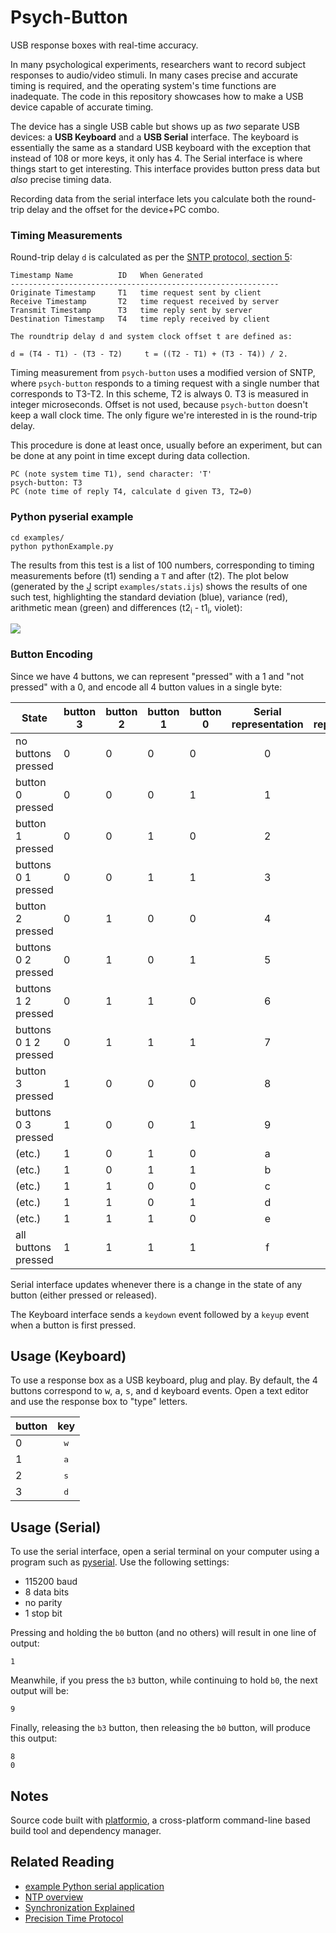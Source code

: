 Psych-Button
============
USB response boxes with real-time accuracy.

In many psychological experiments, researchers want to record subject responses to audio/video stimuli.  In many cases precise and accurate timing is required, and the operating system's time functions are inadequate.  The code in this repository showcases how to make a USB device capable of accurate timing.

The device has a single USB cable but shows up as *two* separate USB devices: a **USB Keyboard** and a **USB Serial** interface.  The keyboard is essentially the same as a standard USB keyboard with the exception that instead of 108 or more keys, it only has 4.  The Serial interface is where things start to get interesting.  This interface provides button press data but *also* precise timing data.

Recording data from the serial interface lets you calculate both the round-trip delay and the offset for the device+PC combo.

### Timing Measurements
Round-trip delay `d` is calculated as per the [SNTP protocol, section 5](https://tools.ietf.org/html/rfc4330#section-5):

    Timestamp Name          ID   When Generated
    ------------------------------------------------------------
    Originate Timestamp     T1   time request sent by client
    Receive Timestamp       T2   time request received by server
    Transmit Timestamp      T3   time reply sent by server
    Destination Timestamp   T4   time reply received by client

    The roundtrip delay d and system clock offset t are defined as:

    d = (T4 - T1) - (T3 - T2)     t = ((T2 - T1) + (T3 - T4)) / 2.

Timing measurement from `psych-button` uses a modified version of SNTP, where `psych-button` responds to a timing request with a single number that corresponds to T3-T2.  In this scheme, T2 is always 0.  T3 is measured in integer microseconds.  Offset is not used, because `psych-button` doesn't keep a wall clock time.  The only figure we're interested in is the round-trip delay.

This procedure is done at least once, usually before an experiment, but can be done at any point in time except during data collection.

    PC (note system time T1), send character: 'T'
    psych-button: T3
    PC (note time of reply T4, calculate d given T3, T2=0)

### Python pyserial example

    cd examples/
    python pythonExample.py

The results from this test is a list of 100 numbers, corresponding to timing measurements before (t1) sending a `T` and after (t2).  The plot below (generated by the [J](http://www.jsoftware.com/) script `examples/stats.ijs`) shows the results of one such test, highlighting the standard deviation (blue), variance (red), arithmetic mean (green) and differences (t2<sub>i</sub> - t1<sub>i</sub>, violet):

![](https://raw.githubusercontent.com/hoosierEE/psych-button/master/examples/round_trip_timing.png)

### Button Encoding
Since we have 4 buttons, we can represent "pressed" with a 1 and "not pressed" with a 0, and encode all 4 button values in a single byte:

| State                   | button 3 | button 2 | button 1 | button 0 | Serial representation | Keyboard representation |
|-------------------------|----------|----------|----------|----------|:---------------------:|:-----------------------:|
| no buttons pressed      | 0        | 0        | 0        | 0        |           0           |                         |
| button 0 pressed        | 0        | 0        | 0        | 1        |           1           |      <kbd>w</kbd>       |
| button 1 pressed        | 0        | 0        | 1        | 0        |           2           |      <kbd>a</kbd>       |
| buttons 0 1 pressed     | 0        | 0        | 1        | 1        |           3           |                         |
| button 2 pressed        | 0        | 1        | 0        | 0        |           4           |      <kbd>s</kbd>       |
| buttons 0 2 pressed     | 0        | 1        | 0        | 1        |           5           |                         |
| buttons 1 2 pressed     | 0        | 1        | 1        | 0        |           6           |                         |
| buttons 0 1 2 pressed   | 0        | 1        | 1        | 1        |           7           |                         |
| button 3 pressed        | 1        | 0        | 0        | 0        |           8           |      <kbd>d</kbd>       |
| buttons 0 3 pressed     | 1        | 0        | 0        | 1        |           9           |                         |
| (etc.)                  | 1        | 0        | 1        | 0        |           a           |                         |
| (etc.)                  | 1        | 0        | 1        | 1        |           b           |                         |
| (etc.)                  | 1        | 1        | 0        | 0        |           c           |                         |
| (etc.)                  | 1        | 1        | 0        | 1        |           d           |                         |
| (etc.)                  | 1        | 1        | 1        | 0        |           e           |                         |
| all buttons pressed     | 1        | 1        | 1        | 1        |           f           |                         |

Serial interface updates whenever there is a change in the state of any button (either pressed or released).

The Keyboard interface sends a `keydown` event followed by a `keyup` event when a button is first pressed.

Usage (Keyboard)
----------------
To use a response box as a USB keyboard, plug and play.  By default, the 4 buttons correspond to <kbd>w</kbd>, <kbd>a</kbd>, <kbd>s</kbd>, and <kbd>d</kbd> keyboard events.  Open a text editor and use the response box to "type" letters.

| button | key          |
|--------|:------------:|
| 0      | <kbd>w</kbd> |
| 1      | <kbd>a</kbd> |
| 2      | <kbd>s</kbd> |
| 3      | <kbd>d</kbd> |

Usage (Serial)
--------------
To use the serial interface, open a serial terminal on your computer using a program such as [pyserial](https://github.com/pyserial/pyserial).  Use the following settings:

* 115200 baud
* 8 data bits
* no parity
* 1 stop bit

Pressing and holding the `b0` button (and no others) will result in one line of output:

    1

Meanwhile, if you press the `b3` button, while continuing to hold `b0`, the next output will be:

    9

Finally, releasing the `b3` button, then releasing the `b0` button, will produce this output:

    8
    0

Notes
-----
Source code built with [platformio](http://platformio.org/#!/), a cross-platform command-line based build tool and dependency manager.

Related Reading
---------------
* [example Python serial application](http://eli.thegreenplace.net/2009/08/07/a-live-data-monitor-with-python-pyqt-and-pyserial/)
* [NTP overview](https://en.wikipedia.org/wiki/Network_Time_Protocol#Clock_synchronization_algorithm)
* [Synchronization Explained](http://www.ni.com/white-paper/11369/en/)
* [Precision Time Protocol](https://en.wikipedia.org/wiki/Precision_Time_Protocol)
